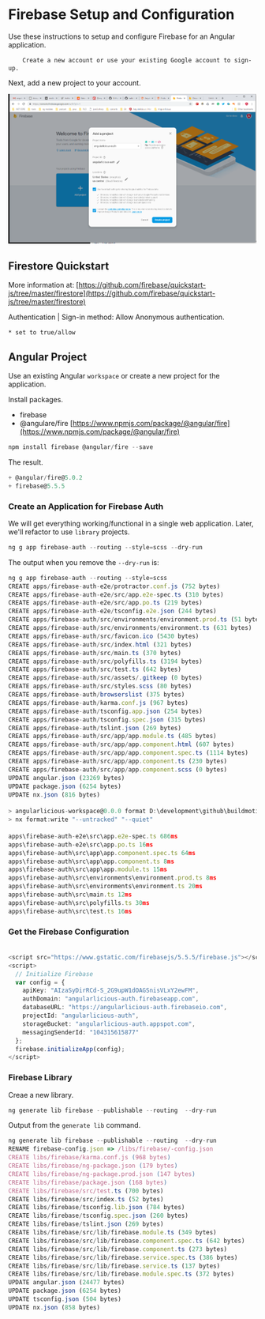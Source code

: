 # Firebase Setup and Configuration

Use these instructions to setup and configure Firebase for an Angular application. 

        Create a new account or use your existing Google account to sign-up.


Next, add a new project to your account. 


![](assets-auth/firebase-project.png)


## Firestore Quickstart

More information at: [https://github.com/firebase/quickstart-js/tree/master/firestore](https://github.com/firebase/quickstart-js/tree/master/firestore)

Authentication | Sign-in method: Allow Anonymous authentication.

    * set to true/allow


## Angular Project
Use an existing Angular `workspace` or create a new project for the application.

Install packages. 

* firebase
* @angulare/fire [https://www.npmjs.com/package/@angular/fire](https://www.npmjs.com/package/@angular/fire)

```ts
npm install firebase @angular/fire --save
```

The result.

```ts
+ @angular/fire@5.0.2
+ firebase@5.5.5
```

### Create an Application for Firebase Auth

We will get everything working/functional in a single web application. Later, we'll refactor to use `library` projects. 

```ts
ng g app firebase-auth --routing --style=scss --dry-run
```

The output when you remove the `--dry-run` is:

```ts
ng g app firebase-auth --routing --style=scss
CREATE apps/firebase-auth-e2e/protractor.conf.js (752 bytes)
CREATE apps/firebase-auth-e2e/src/app.e2e-spec.ts (310 bytes)
CREATE apps/firebase-auth-e2e/src/app.po.ts (219 bytes)
CREATE apps/firebase-auth-e2e/tsconfig.e2e.json (244 bytes)
CREATE apps/firebase-auth/src/environments/environment.prod.ts (51 bytes)
CREATE apps/firebase-auth/src/environments/environment.ts (631 bytes)
CREATE apps/firebase-auth/src/favicon.ico (5430 bytes)
CREATE apps/firebase-auth/src/index.html (321 bytes)
CREATE apps/firebase-auth/src/main.ts (370 bytes)
CREATE apps/firebase-auth/src/polyfills.ts (3194 bytes)
CREATE apps/firebase-auth/src/test.ts (642 bytes)
CREATE apps/firebase-auth/src/assets/.gitkeep (0 bytes)
CREATE apps/firebase-auth/src/styles.scss (80 bytes)
CREATE apps/firebase-auth/browserslist (375 bytes)
CREATE apps/firebase-auth/karma.conf.js (967 bytes)
CREATE apps/firebase-auth/tsconfig.app.json (254 bytes)
CREATE apps/firebase-auth/tsconfig.spec.json (315 bytes)
CREATE apps/firebase-auth/tslint.json (269 bytes)
CREATE apps/firebase-auth/src/app/app.module.ts (485 bytes)
CREATE apps/firebase-auth/src/app/app.component.html (607 bytes)
CREATE apps/firebase-auth/src/app/app.component.spec.ts (1114 bytes)
CREATE apps/firebase-auth/src/app/app.component.ts (230 bytes)
CREATE apps/firebase-auth/src/app/app.component.scss (0 bytes)
UPDATE angular.json (23269 bytes)
UPDATE package.json (6254 bytes)
UPDATE nx.json (816 bytes)

> angularlicious-workspace@0.0.0 format D:\development\github\buildmotion-angularlicious\angularlicious-workspace
> nx format:write "--untracked" "--quiet"

apps\firebase-auth-e2e\src\app.e2e-spec.ts 686ms
apps\firebase-auth-e2e\src\app.po.ts 16ms
apps\firebase-auth\src\app\app.component.spec.ts 64ms
apps\firebase-auth\src\app\app.component.ts 8ms
apps\firebase-auth\src\app\app.module.ts 15ms
apps\firebase-auth\src\environments\environment.prod.ts 8ms
apps\firebase-auth\src\environments\environment.ts 20ms
apps\firebase-auth\src\main.ts 12ms
apps\firebase-auth\src\polyfills.ts 30ms
apps\firebase-auth\src\test.ts 16ms
```

### Get the Firebase Configuration


```ts

<script src="https://www.gstatic.com/firebasejs/5.5.5/firebase.js"></script>
<script>
  // Initialize Firebase
  var config = {
    apiKey: "AIzaSyDirRCd-S_2G9upW1dOAGSnisVLxY2ewFM",
    authDomain: "angularlicious-auth.firebaseapp.com",
    databaseURL: "https://angularlicious-auth.firebaseio.com",
    projectId: "angularlicious-auth",
    storageBucket: "angularlicious-auth.appspot.com",
    messagingSenderId: "104315615877"
  };
  firebase.initializeApp(config);
</script>
```

### Firebase Library

Creae a new library.

```ts
ng generate lib firebase --publishable --routing  --dry-run
```

Output from the `generate lib` command.

```ts
ng generate lib firebase --publishable --routing  --dry-run
RENAME firebase-config.json => /libs/firebase/-config.json
CREATE libs/firebase/karma.conf.js (968 bytes)
CREATE libs/firebase/ng-package.json (179 bytes)
CREATE libs/firebase/ng-package.prod.json (147 bytes)
CREATE libs/firebase/package.json (168 bytes)
CREATE libs/firebase/src/test.ts (700 bytes)
CREATE libs/firebase/src/index.ts (52 bytes)
CREATE libs/firebase/tsconfig.lib.json (784 bytes)
CREATE libs/firebase/tsconfig.spec.json (260 bytes)
CREATE libs/firebase/tslint.json (269 bytes)
CREATE libs/firebase/src/lib/firebase.module.ts (349 bytes)
CREATE libs/firebase/src/lib/firebase.component.spec.ts (642 bytes)
CREATE libs/firebase/src/lib/firebase.component.ts (273 bytes)
CREATE libs/firebase/src/lib/firebase.service.spec.ts (386 bytes)
CREATE libs/firebase/src/lib/firebase.service.ts (137 bytes)
CREATE libs/firebase/src/lib/firebase.module.spec.ts (372 bytes)
UPDATE angular.json (24477 bytes)
UPDATE package.json (6254 bytes)
UPDATE tsconfig.json (504 bytes)
UPDATE nx.json (858 bytes)
```